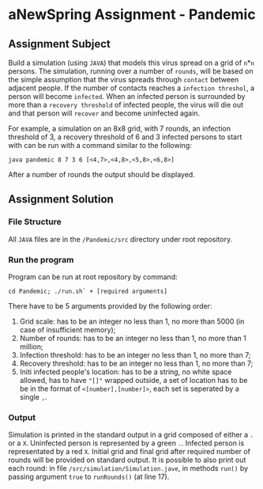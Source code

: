 # aNewSpring Assignment - Pandemic
## Assignment Subject
Build a simulation (using `JAVA`) that models this virus spread on a grid of `n`*`n` persons. 
The simulation, running over a number of `rounds`, will be based on the simple
assumption that the virus spreads through `contact` between adjacent people. 
If the number of contacts reaches a `infection threshol`, a person will become `infected`.
When an infected person is surrounded by more than a `recovery threshold` of
infected people, the virus will die out and that person will `recover` and become
uninfected again.

For example, a simulation on an 8x8 grid, with 7 rounds, an infection threshold of 3,
a recovery threshold of 6 and 3 infected persons to start with can be run with a
command similar to the following:
```
java pandemic 8 7 3 6 [<4,7>,<4,8>,<5,8>,<6,8>]
```
After a number of rounds the output should be displayed.

## Assignment Solution
### File Structure
All `JAVA` files are in the `/Pandemic/src` directory under root repository.
### Run the program
Program can be run at root repository by command:
```
cd Pandemic; ./run.sh` + [required arguments]
```
There have to be 5 arguments provided by the following order:
1. Grid scale: has to be an integer no less than 1, no more than 5000 (in case of insufficient memory);
2. Number of rounds: has to be an integer no less than 1, no more than 1 million;
3. Infection threshold: has to be an integer no less than 1, no more than 7;
4. Recovery threshold: has to be an integer no less than 1, no more than 7;
5. Initi infected people's location: has to be a string, no white space allowed, has to have `"[]"` wrapped outside, a set of location has to be be in the format of `<[number],[number]>`, each set is seperated by a single `,`.

### Output
Simulation is printed in the standard output in a grid composed of either a `.` or a `X`.
Uninfected person is represented by a green `.`.
Infected person is representated by a red `X`.
Initial grid and final grid after required number of rounds will be provided on standard output.
It is possible to also print out each round: in file `/src/simulation/Simulation.jave`, in methods `run()` by passing argument `true` to `runRounds()` (at line 17).

